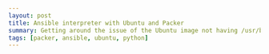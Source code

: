 ```yaml
---
layout: post
title: Ansible interpreter with Ubuntu and Packer
summary: Getting around the issue of the Ubuntu image not having /usr/bin/python when using an Ansible provisioner with Packer
tags: [packer, ansible, ubuntu, python]
---
```


